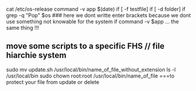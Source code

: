 cat /etc/os-release
command -v app
$(date)
if [ -f testfile]
if [ -d folder]
if grep -q "Pop" $os ### here we dont writte enter brackets because we dont use something not knowable for the system
if command -v $app ... the same thing !!!

## move some scripts to a specific FHS // file hiarchie system 
sudo mv update.sh /usr/local/bin/name_of_file_without_extension
ls -l /usr/local/bin
sudo chown root:root /usr/local/bin/name_of_file ===to protect your file from update or delete 